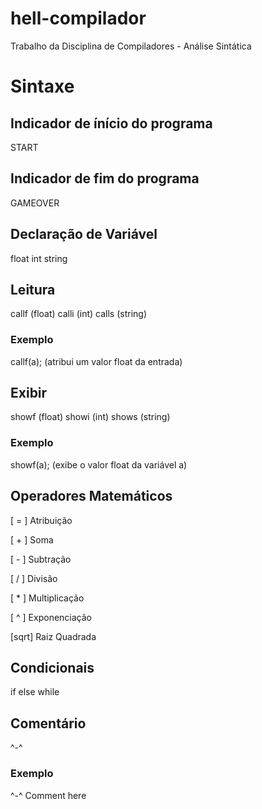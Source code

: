 # hell-compilador
Trabalho da Disciplina de Compiladores - Análise Sintática

# Sintaxe
## Indicador de ínício do programa
START

## Indicador de fim do programa
GAMEOVER

## Declaração de Variável
float
int
string

## Leitura
callf (float)
calli (int)
calls (string)

### Exemplo
callf(a); (atribui um valor float da entrada)

## Exibir 
showf (float)
showi (int)
shows (string)

### Exemplo
showf(a); (exibe o valor float da variável a)

## Operadores Matemáticos

[ = ] Atribuição

[ + ] Soma

[ - ] Subtração

[ / ] Divisão

[ * ] Multiplicação

[ ^ ] Exponenciação

[sqrt] Raiz Quadrada

## Condicionais

if
else
while

## Comentário
^-^ 

### Exemplo
^-^ Comment here
